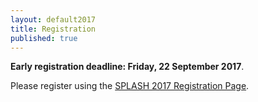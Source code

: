 ```yaml
---
layout: default2017
title: Registration
published: true
---
```


**Early registration deadline: Friday, 22 September 2017**. 

Please register using the  [SPLASH 2017 Registration Page](https://2017.splashcon.org/attending/registration). 